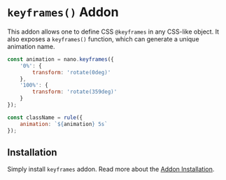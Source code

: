 # `keyframes()` Addon

This addon allows one to define CSS `@keyframes` in any CSS-like object. It also exposes
a `keyframes()` function, which can generate a unique animation name.

```js
const animation = nano.keyframes({
    '0%': {
        transform: 'rotate(0deg)'
    },
    '100%': {
        transform: 'rotate(359deg)'
    }
});

const className = rule({
    animation: `${animation} 5s`
});
```


## Installation

Simply install `keyframes` addon. Read more about the [Addon Installation](./Addons.md#addon-installation).
